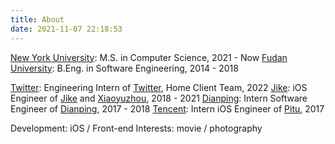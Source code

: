 ```yaml
---
title: About
date: 2021-11-07 22:18:53
---
```


[New York University](https://www.nyu.edu/): M.S. in Computer Science, 2021 - Now
[Fudan University](https://www.fudan.edu.cn/en/): B.Eng. in Software Engineering, 2014 - 2018

[Twitter](https://twitter.com): Engineering Intern of [Twitter](https://apps.apple.com/us/app/twitter/id333903271), Home Client Team, 2022
[Jike](https://www.okjike.com): iOS Engineer of [Jike](https://apps.apple.com/us/app/即刻-记录我-遇见你/id966129812) and [Xiaoyuzhou](https://apps.apple.com/us/app/小宇宙-一起听播客/id1488894313), 2018 - 2021
[Dianping](https://www.dianping.com/): Intern Software Engineer of [Dianping](https://apps.apple.com/us/app/%E5%A4%A7%E4%BC%97%E7%82%B9%E8%AF%84-%E5%8F%91%E7%8E%B0%E5%A5%BD%E5%8E%BB%E5%A4%84/id351091731), 2017 - 2018
[Tencent](https://www.tencent.com/en-us/): Intern iOS Engineer of [Pitu](https://apps.apple.com/us/app/pitu-best-selfie-and-ps-soft/id724295527), 2017

Development: iOS / Front-end
Interests: movie / photography
